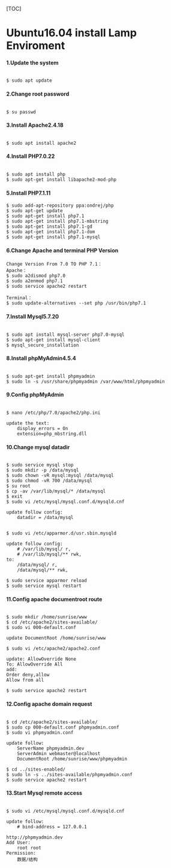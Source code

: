 [TOC]

# Ubuntu16.04 install Lamp Enviroment

#### 1.Update the system

```shell

$ sudo apt update

```
#### 2.Change root password

```shell

$ su passwd

```

#### 3.Install Apache2.4.18

```shell

$ sudo apt install apache2

```


#### 4.Install PHP7.0.22

```shell

$ sudo apt install php
$ sudo apt-get install libapache2-mod-php

```
#### 5.Install PHP7.1.11

```shell
$ sudo add-apt-repository ppa:ondrej/php
$ sudo apt-get update
$ sudo apt-get install php7.1
$ sudo apt-get install php7.1-mbstring
$ sudo apt-get install php7.1-gd
$ sudo apt-get install php7.1-dom
$ sudo apt-get install php7.1-mysql
```

#### 6.Change Apache and terminal PHP Version

```shell
Change Version From 7.0 TO PHP 7.1：
Apache：
$ sudo a2dismod php7.0
$ sudo a2enmod php7.1
$ sudo service apache2 restart

Terminal：
$ sudo update-alternatives --set php /usr/bin/php7.1
```

#### 7.Install Mysql5.7.20

```shell

$ sudo apt install mysql-server php7.0-mysql
$ sudo apt-get install mysql-client
$ mysql_secure_installation

```

#### 8.Install phpMyAdmin4.5.4

```shell

$ sudo apt-get install phpmyadmin
$ sudo ln -s /usr/share/phpmyadmin /var/www/html/phpmyadmin

```

#### 9.Config phpMyAdmin

```shell

$ nano /etc/php/7.0/apache2/php.ini

update the text:
	display_errors = On
	extension=php_mbstring.dll

```

#### 10.Change mysql datadir

```shell

$ sudo service mysql stop
$ sudo mkdir -p /data/mysql
$ sudo chown -vR mysql:mysql /data/mysql
$ sudo chmod -vR 700 /data/mysql
$ su root
$ cp -av /var/lib/mysql/* /data/mysql
$ exit
$ sudo vi /etc/mysql/mysql.conf.d/mysqld.cnf

update follow config:
    datadir = /data/mysql


$ sudo vi /etc/apparmor.d/usr.sbin.mysqld

update follow config:
    # /var/lib/mysql/ r,
    # /var/lib/mysql/** rwk,
to:
    /data/mysql/ r,
    /data/mysql/** rwk,

$ sudo service apparmor reload
$ sudo service mysql restart

```

#### 11.Config apache documentroot route

```shell

$ sudo mkdir /home/sunrise/www
$ cd /etc/apache2/sites-available/
$ sudo vi 000-default.conf

update DocumentRoot /home/sunrise/www

$ sudo vi /etc/apache2/apache2.conf

update: AllowOverride None
To: AllowOverride All
add: 
Order deny,allow
Allow from all

$ sudo service apache2 restart

```

#### 12.Config apache domain request

```shell

$ cd /etc/apache2/sites-available/
$ sudo cp 000-default.conf phpmyadmin.conf
$ sudo vi phpmyadmin.conf

update follow:
    ServerName phpmyadmin.dev
    ServerAdmin webmaster@localhost
    DocumentRoot /home/sunrise/www/phpmyadmin

$ cd ../sites-enabled/
$ sudo ln -s ../sites-available/phpmyadmin.conf
$ sudo service apache2 restart

```

#### 13.Start Mysql remote access

```shell

$ sudo vi /etc/mysql/mysql.conf.d/mysqld.cnf

update follow:
    # bind-address = 127.0.0.1

http://phpmyadmin.dev
Add User:
    root root
Permission:
    数据/结构

```
